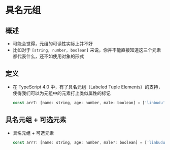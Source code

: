 # 具名元组

## 概述

+ 可能会觉得，元组的可读性实际上并不好
+ 比如对于 `[string, number, boolean]` 来说，你并不能直接知道这三个元素都代表什么，还不如使用对象的形式

## 定义

+ 在 TypeScript 4.0 中，有了具名元组（Labeled Tuple Elements）的支持，使得我们可以为元组中的元素打上类似属性的标记

  ```js
  const arr7: [name: string, age: number, male: boolean] = ['linbudu', 599, true];
  ```

## 具名元组 + 可选元素

+ 具名元组 + 可选元素

  ```js
  const arr7: [name: string, age: number, male?: boolean] = ['linbudu', 599, true];
  ```
